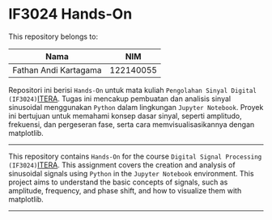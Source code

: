 
# IF3024 Hands-On

This repository belongs to:

| Nama | NIM |
|--|--|
| Fathan Andi Kartagama | 122140055 |

Repositori ini berisi `Hands-On` untuk mata kuliah `Pengolahan Sinyal Digital (IF3024)`[ITERA](https://www.itera.ac.id/). Tugas ini mencakup pembuatan dan analisis sinyal sinusoidal menggunakan `Python` dalam lingkungan `Jupyter Notebook`. Proyek ini bertujuan untuk memahami konsep dasar sinyal, seperti amplitudo, frekuensi, dan pergeseran fase, serta cara memvisualisasikannya dengan matplotlib.

---

This repository contains `Hands-On` for the course `Digital Signal Processing (IF3024)`[ITERA](https://www.itera.ac.id/). This assignment covers the creation and analysis of sinusoidal signals using `Python` in the `Jupyter Notebook` environment. This project aims to understand the basic concepts of signals, such as amplitude, frequency, and phase shift, and how to visualize them with matplotlib.

---